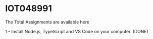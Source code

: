 # IOT048991
The Total Assignments are available here

1 - Install Node.js, TypeScript and VS Code on your computer.  (DONE)

